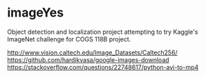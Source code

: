 # imageYes
Object detection and localization project attempting to try Kaggle's ImageNet challenge for COGS 118B project.  

http://www.vision.caltech.edu/Image_Datasets/Caltech256/  
https://github.com/hardikvasa/google-images-download  
https://stackoverflow.com/questions/22748617/python-avi-to-mp4  
